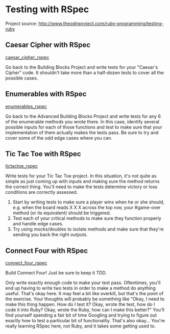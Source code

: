 # Testing with RSpec

Project source: http://www.theodinproject.com/ruby-programming/testing-ruby

## Caesar Cipher with RSpec

[caesar_cipher_rspec](https://github.com/craftykate/odin-project/tree/master/ch03_testing_with_rspec/caesar_cipher_rspec)

Go back to the Building Blocks Project and write tests for your "Caesar's Cipher" code. It shouldn't take more than a half-dozen tests to cover all the possible cases.

## Enumerables with RSpec

[enumerables_rspec](https://github.com/craftykate/odin-project/tree/master/ch03_testing_with_rspec/enumerables_rspec)

Go back to the Advanced Building Blocks Project and write tests for any 6 of the enumerable methods you wrote there. In this case, identify several possible inputs for each of those functions and test to make sure that your implementation of them actually makes the tests pass. Be sure to try and cover some of the odd edge cases where you can.

## Tic Tac Toe with RSpec

[tictactoe_rspec](https://github.com/craftykate/odin-project/tree/master/ch03_testing_with_rspec/tictactoe_rspec)

Write tests for your Tic Tac Toe project. In this situation, it's not quite as simple as just coming up with inputs and making sure the method returns the correct thing. You'll need to make the tests determine victory or loss conditions are correctly assessed.

1. Start by writing tests to make sure a player wins when he or she should, e.g. when the board reads X X X across the top row, your #game-over method (or its equivalent) should be triggered.
2. Test each of your critical methods to make sure they function properly and handle edge cases.
3. Try using mocks/doubles to isolate methods and make sure that they're sending you back the right outputs.

## Connect Four with RSpec

[connect_four_rspec](https://github.com/craftykate/odin-project/tree/master/ch03_testing_with_rspec/connect_four_rspec)

Build Connect Four! Just be sure to keep it TDD.

Only write exactly enough code to make your test pass. Oftentimes, you'll end up having to write two tests in order to make a method do anything useful. That's okay here. It may feel a bit like overkill, but that's the point of the exercise. Your thoughts will probably be something like "Okay, I need to make this thing happen. How do I test it? Okay, wrote the test, how do I code it into Ruby? Okay, wrote the Ruby, how can I make this better?" You'll find yourself spending a fair bit of time Googling and trying to figure out exactly how to test a particular bit of functionality. That's also okay... You're really learning RSpec here, not Ruby, and it takes some getting used to.

